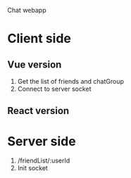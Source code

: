 Chat webapp 

# Client side
## Vue version
1. Get the list of friends and chatGroup
2. Connect to server socket

## React version

# Server side
1. /friendList/:userId
2. Init socket
